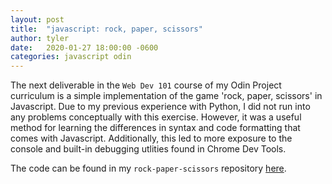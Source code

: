 ```yaml
---
layout: post
title:  "javascript: rock, paper, scissors"
author: tyler
date:   2020-01-27 18:00:00 -0600
categories: javascript odin
---
```


The next deliverable in the `Web Dev 101` course of my Odin Project curriculum is a simple implementation of the game 'rock, paper, scissors' in Javascript. Due to my previous experience with Python, I did not run into any problems conceptually with this exercise. However, it was a useful method for learning the differences in syntax and code formatting that comes with Javascript. Additionally, this led to more exposure to the console and built-in debugging utlities found in Chrome Dev Tools.

The code can be found in my `rock-paper-scissors` repository [here](https://github.com/tofritz/rock-paper-scissors).